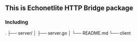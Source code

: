 ## This is Echonetlite HTTP Bridge package

### Including

.
├── server/
│ ├── server.go
│ └── README.md
└── client
